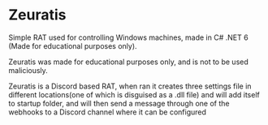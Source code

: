 # Zeuratis
Simple RAT used for controlling Windows machines, made in C# .NET 6 (Made for educational purposes only).

Zeuratis was made for educational purposes only, and is not to be used maliciously.

Zeuratis is a Discord based RAT, when ran it creates three settings file in different locations(one of which is disguised as a .dll file) and will add itself to startup folder, and will then send a message through one of the webhooks to a Discord channel where it can be configured
